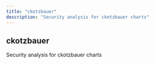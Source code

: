 ```yaml
---
title: "ckotzbauer"
description: "Security analysis for ckotzbauer charts"
---
```


## ckotzbauer

Security analysis for ckotzbauer charts
